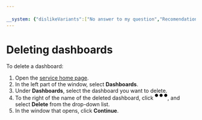 ```yaml
---

__system: {"dislikeVariants":["No answer to my question","Recomendations didn't help","The content doesn't match title","Other"]}
---
```

# Deleting dashboards

To delete a dashboard:

1. Open the [service home page](https://monitoring.cloud.yandex.com/).
1. In the left part of the window, select **Dashboards**.
1. Under **Dashboards**, select the dashboard you want to delete.
1. To the right of the name of the deleted dashboard, click ![image](../../../_assets/horizontal-ellipsis.svg), and select **Delete** from the drop-down list.
1. In the window that opens, click **Continue**.
